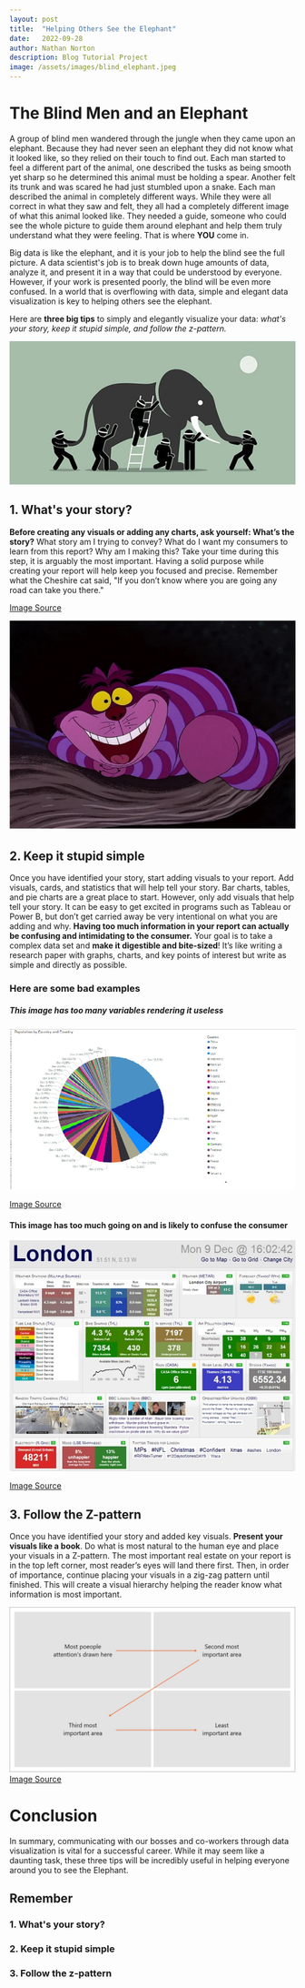 ```yaml
---
layout: post
title:  "Helping Others See the Elephant"
date:   2022-09-28
author: Nathan Norton
description: Blog Tutorial Project
image: /assets/images/blind_elephant.jpeg
---
```




# The Blind Men and an Elephant
A group of blind men wandered through the jungle when they came upon an elephant. Because they had never seen an elephant they did not know what it looked like, so they relied on their touch to find out. Each man started to feel a different part of the animal, one described the tusks as being smooth yet sharp so he determined this animal must be holding a spear. Another felt its trunk and was scared he had just stumbled upon a snake. Each man described the animal in completely different ways. While they were all correct in what they saw and felt, they all had a completely different image of what this animal looked like. They needed a guide, someone who could see the whole picture to guide them around elephant and help them truly understand what they were feeling. That is where **YOU** come in.

Big data is like the elephant, and it is your job to help the blind see the full picture. A data scientist's job is to break down huge amounts of data, analyze it, and present it in a way that could be understood by everyone. However, if your work is presented poorly, the blind will be even more confused. In a world that is overflowing with data, simple and elegant data visualization is key to helping others see the elephant. 

Here are **three big tips** to simply and elegantly visualize your data: *what's your story, keep it stupid simple, and follow the z-pattern.*

![Test Image](https://raw.githubusercontent.com/nate-norton/stat386-projects/main/assets/images/blind_elephant.jpeg)



## 1. What's your story?
**Before creating any visuals or adding any charts, ask yourself: What’s the story?** What story am I trying to convey? What do I want my consumers to learn from this report? Why am I making this? Take your time during this step, it is arguably the most important. Having a solid purpose while creating your report will help keep you focused and precise. Remember what the Cheshire cat said, "If you don’t know where you are going any road can take you there." 

[Image Source](https://eric.ed.gov/?id=EJ997652)

![Test Image](https://raw.githubusercontent.com/nate-norton/stat386-projects/main/assets/images/cheshirecat.jpg)



## 2. Keep it stupid simple
Once you have identified your story, start adding visuals to your report. Add visuals, cards, and statistics that will help tell your story. Bar charts, tables, and pie charts are a great place to start. However, only add visuals that help tell your story. It can be easy to get excited in programs such as Tableau or Power B, but don’t get carried away be very intentional on what you are adding and why. **Having too much information in your report can actually be confusing and intimidating to the consumer.** Your goal is to take a complex data set and **make it digestible and bite-sized**! It’s like writing a research paper with graphs, charts, and key points of interest but write as simple and directly as possible.

### Here are some bad examples
##### This image has too many variables rendering it useless
![Test Image](https://raw.githubusercontent.com/nate-norton/stat386-projects/main/assets/images/bad.jpg)

[Image Source](https://sranalytics.io/blog/bad-data-visualization-examples/)

#### This image has too much going on and is likely to confuse the consumer
![Test Image](https://raw.githubusercontent.com/nate-norton/stat386-projects/main/assets/images/bad-2.jpg)

[Image Source](https://www.matillion.com/resources/blog/dashboard-examples-the-good-the-bad-and-the-ugly)



## 3. Follow the Z-pattern
Once you have identified your story and added key visuals. **Present your visuals like a book**. Do what is most natural to the human eye and place your visuals in a Z-pattern. The most important real estate on your report is in the top left corner, most reader’s eyes will land there first. Then, in order of importance, continue placing your visuals in a zig-zag pattern until finished. This will create a visual hierarchy helping the reader know what information is most important.

![Test Image](https://raw.githubusercontent.com/nate-norton/stat386-projects/main/assets/images/z_pattern.jpg)
[Image Source](https://cloudsonmars.com/understanding-layout/)



# Conclusion
In summary, communicating with our bosses and co-workers through data visualization is vital for a successful career. While it may seem like a daunting task, these three tips will be incredibly useful in helping everyone around you to see the Elephant.
## Remember
### 1. What's your story?
### 2. Keep it stupid simple
### 3. Follow the z-pattern
